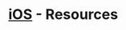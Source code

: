 [iOS](https://developer.apple.com/technologies/ios/) - Resources
==================================================

